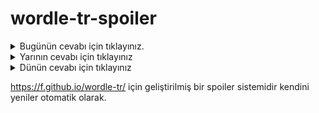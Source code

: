 # wordle-tr-spoiler

<details>
  <summary>Bugünün cevabı için tıklayınız.</summary>
  <br>
    <b> dolar </b>
</details>

<details>
  <summary>Yarının cevabı için tıklayınız</summary>
  <br>
   <b> sakal </b>
</details>

<details>
  <summary>Dünün cevabı için tıklayınız </summary>
  <br>
  <b> siyah </b>
</details>

https://f.github.io/wordle-tr/ için geliştirilmiş bir spoiler sistemidir kendini yeniler otomatik olarak.

